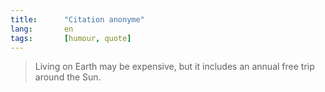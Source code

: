 ```yaml
---
title:      "Citation anonyme"
lang:       en
tags:       [humour, quote]
---
```


> Living on Earth may be expensive, but it includes an annual free trip around the Sun.
